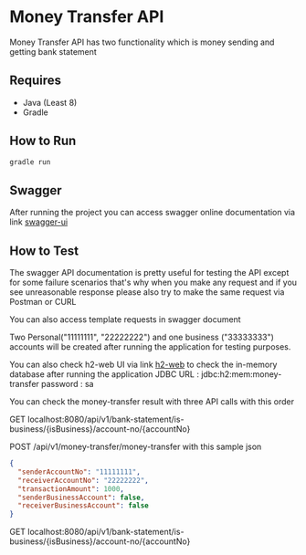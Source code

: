 # Money Transfer API

Money Transfer API has two functionality which is money sending and getting bank statement

## Requires

- Java (Least 8)
- Gradle


## How to Run

```groovy
gradle run
```

## Swagger
After running the project you can access swagger online documentation via link
[swagger-ui](http://localhost:8080/swagger-ui/)

## How to Test
The swagger API documentation is pretty useful for testing the API except for some failure scenarios that's why when you make any request and if you see unreasonable response please also try to make the same request via Postman or CURL

You can also access template requests in swagger document

Two Personal("11111111", "22222222") and one business ("33333333") accounts will be created after running the application for testing purposes.

You can also check h2-web UI via link [h2-web](http://localhost:7000/) to check the in-memory database after running the application
JDBC URL : jdbc:h2:mem:money-transfer
password : sa

You can check the money-transfer result with three API calls with this order

GET localhost:8080/api/v1/bank-statement/is-business/{isBusiness}/account-no/{accountNo}

POST /api/v1/money-transfer/money-transfer with this sample json
```json
{
  "senderAccountNo": "11111111",
  "receiverAccountNo": "22222222",
  "transactionAmount": 1000,
  "senderBusinessAccount": false,
  "receiverBusinessAccount": false
}
```
GET localhost:8080/api/v1/bank-statement/is-business/{isBusiness}/account-no/{accountNo}
